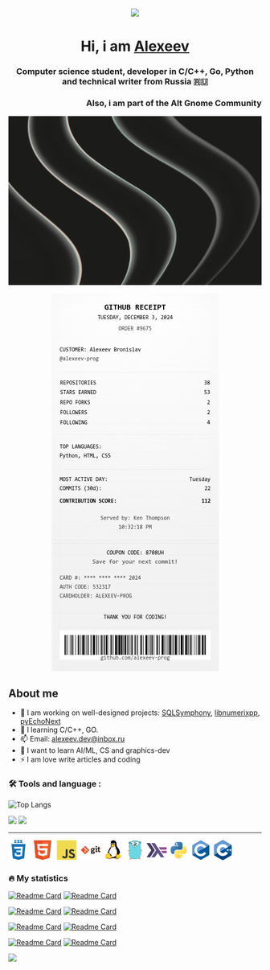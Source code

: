 <img src="https://komarev.com/ghpvc/?username=alexeev-prog&style=flat-square&color=blue" alt=""/>

<p align='center'><img src="https://readme-typing-svg.herokuapp.com?color=%2336BCF7&lines=Developer+Designer+Writer"/></p>

<h1 align="center">Hi, i am <a href="https://t.me/alexeev_dev" target="_blank">Alexeev</a> 
<h3 align="center">Computer science student, developer in C/C++, Go, Python and technical writer from Russia 🇷🇺  </h3>
<h3 align="right">Also, i am part of the Alt Gnome Community</h3>

<p align='center'><img src='./wallpaper.jpg'></img></p>

<p align='center'><img src="./github-receipt-alexeev-prog.png"></img></p>

## About me

- 🔭 I am working on well-designed projects: [SQLSymphony](https://github.com/alexeev-prog/SQLSymphony), [libnumerixpp](https://github.com/alexeev-prog/libnumerixpp), [pyEchoNext](https://github.com/alexeev-prog/pyEchoNext)
- 🌱 I learning C/C++, GO.
- 📫 Email: alexeev.dev@inbox.ru
- 🤔 I want to learn AI/ML, CS and graphics-dev
- :zap: I am love write articles and coding

### :hammer_and_wrench: Tools and language :

![Top Langs](https://github-readme-stats.vercel.app/api/top-langs/?username=alexeev-prog&hide=css,html)

![](https://github-profile-summary-cards.vercel.app/api/cards/most-commit-language?username=alexeev-prog) ![](https://github-profile-summary-cards.vercel.app/api/cards/repos-per-language?username=alexeev-prog)

---

<div>
  <img src="https://github.com/devicons/devicon/blob/master/icons/css3/css3-plain-wordmark.svg"  title="CSS3" alt="CSS" width="40" height="40"/>&nbsp;
  <img src="https://github.com/devicons/devicon/blob/master/icons/html5/html5-original.svg" title="HTML5" alt="HTML" width="40" height="40"/>&nbsp;
  <img src="https://github.com/devicons/devicon/blob/master/icons/javascript/javascript-original.svg" title="JavaScript" alt="JavaScript" width="40" height="40"/>&nbsp;
  <img src="https://github.com/devicons/devicon/blob/master/icons/git/git-original-wordmark.svg" title="Git" **alt="Git" width="40" height="40"/>
  <img src="https://github.com/devicons/devicon/blob/master/icons/linux/linux-original.svg" title="Linux" **alt="Linux" width="40" height="40"/>
  <img src="https://github.com/devicons/devicon/blob/master/icons/go/go-original.svg" title="GoLang" **alt="GoLang" width="40" height="40"/>
  <img src="https://github.com/devicons/devicon/blob/master/icons/haskell/haskell-original.svg" title="Haskell" **alt="Haskell" width="40" height="40"/>
  <img src="https://github.com/devicons/devicon/blob/master/icons/python/python-original.svg" title="Python" **alt="Python" width="40" height="40"/>
  <img src="https://github.com/devicons/devicon/blob/master/icons/c/c-original.svg" title="C" **alt="C" width="40" height="40"/>
  <img src="https://github.com/devicons/devicon/blob/master/icons/cplusplus/cplusplus-original.svg" title="C++" **alt="C++" width="40" height="40"/>
</div>

### :fire: My statistics

[![Readme Card](https://github-readme-stats.vercel.app/api/pin/?username=alexeev-prog&repo=shegang)](https://github.com/alexeev-prog/shegang) [![Readme Card](https://github-readme-stats.vercel.app/api/pin/?username=alexeev-prog&repo=libnumerixpp)](https://github.com/alexeev-prog/libnumerixpp)

[![Readme Card](https://github-readme-stats.vercel.app/api/pin/?username=alexeev-prog&repo=JustProj)](https://github.com/alexeev-prog/JustProj) [![Readme Card](https://github-readme-stats.vercel.app/api/pin/?username=alexeev-prog&repo=SQLSymphony)](https://github.com/alexeev-prog/SQLSymphony)

[![Readme Card](https://github-readme-stats.vercel.app/api/pin/?username=alexeev-prog&repo=pyEchoNext)](https://github.com/alexeev-prog/pyEchoNext) [![Readme Card](https://github-readme-stats.vercel.app/api/pin/?username=alexeev-prog&repo=aioconsole)](https://github.com/alexeev-prog/aioconsole)

[![Readme Card](https://github-readme-stats.vercel.app/api/pin/?username=alexeev-prog&repo=burn-build)](https://github.com/alexeev-prog/burn-build) [![Readme Card](https://github-readme-stats.vercel.app/api/pin/?username=alexeev-prog&repo=gnux)](https://github.com/alexeev-prog/gnux)

![](https://github-profile-summary-cards.vercel.app/api/cards/stats?username=alexeev-prog)
